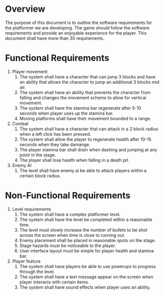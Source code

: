 # Overview

The purpose of this document is to outline the software requirements for the platformer we are developing. The game should follow the software requirements and provide an enjoyable experience for the player. This document shall have more than 30 requirements.  

# Functional Requirements
1. Player movement
	1. The system shall have a character that can jump 3 blocks and have an ability that allows the character to jump an additional 3 blocks mid air.
	2. The system shall have an ability that prevents the character from falling and changes the movement scheme to allow for vertical movement.
	3. The system shall have the stamina bar regenerate after 5-10 seconds when player uses up the stamina bar.
	4. Moving platforms shall have their movement bounded to a range.
2. Combat
	1. The system shall have a character that can attack in a 2 block radius when a left click has been pressed.
	2. The system shall allow the player to regenerate health after 10-15 seconds when they take damange. 
	3. The player stamina bar shall drain when dashing and jumping at any point in the stage.
	4. The player shall lose health when falling in a death pit.
3. Enemy AI
	1. The level shall have enemy ai be able to attack players within a certain block radius. 
# Non-Functional Requirements
1. Level requirements
	1. The system shall have a complex platformer level.
	2. The system shall have the level be completed within a reasonable time.
	3. The level must slowly increase the number of bullets to be shot across the screen when time is close to running out.
	4. Enemy placement shall be placed in reasonable spots on the stage.
	5. Stage hazards must be noticeable to the player.
	6. User interface layout must be simple for player health and stamina bar.
2. Player feature
	1. The system shall have players be able to use powerups to progress through the level. 
	2. The system shall have a text message appear on the screen when player interacts with certain items.
	3. The system shall have sound effects when player uses an ability.
